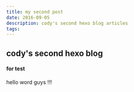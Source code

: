```yaml
---
title: my second post
date: 2016-09-05
description: cody's second hexo blog articles
tags:
---
```


## cody's second hexo blog

#### for test

hello word guys !!!
